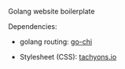 Golang website boilerplate

Dependencies:

- golang routing: [go-chi](https://github.com/go-chi/chi)

- Stylesheet (CSS): [tachyons.io](https://tachyons.io)
